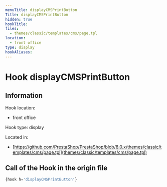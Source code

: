 ```yaml
---
menuTitle: displayCMSPrintButton
Title: displayCMSPrintButton
hidden: true
hookTitle: 
files:
  - themes/classic/templates/cms/page.tpl
location:
  - front office
type: display
hookAliases:
---
```


# Hook displayCMSPrintButton

## Information

Hook location:
  - front office

Hook type: display

Located in: 
  - [https://github.com/PrestaShop/PrestaShop/blob/8.0.x/themes/classic/templates/cms/page.tpl](themes/classic/templates/cms/page.tpl)

## Call of the Hook in the origin file

```php
{hook h='displayCMSPrintButton'}
```